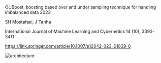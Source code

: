 OUBoost: boosting based over and under sampling technique for handling imbalanced data 2023

SH Mostafaei, J Tanha

International Journal of Machine Learning and Cybernetics 14 (10), 3393-3411

https://link.springer.com/article/10.1007/s13042-023-01839-0

![architecture](https://github.com/saharhzm/OUBoost/assets/74831239/b3000139-6fef-43d1-aa2b-2a3b8d99da86)

